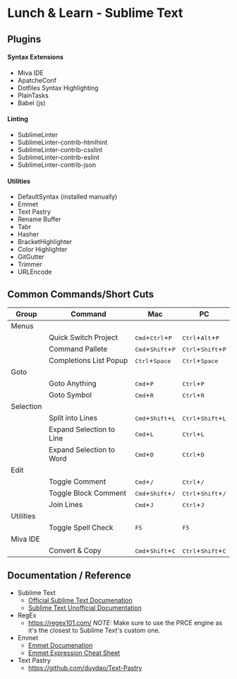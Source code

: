 # Lunch & Learn - Sublime Text

## Plugins
#### Syntax Extensions
- Miva IDE
- ApatcheConf
- Dotfiles Syntax Highlighting
- PlainTasks
- Babel (js)

#### Linting
- SublimeLinter
- SublimeLinter-contrib-htmlhint
- SublimeLinter-contrib-csslint
- SublimeLinter-contrib-eslint
- SublimeLinter-contrib-json

#### Utilities
- DefaultSyntax (installed manually)
- Emmet
- Text Pastry
- Rename Buffer
- Tabr
- Hasher
- BracketHighlighter
- Color Highlighter
- GitGutter
- Trimmer
- URLEncode

## Common Commands/Short Cuts

|Group|Command|Mac|PC|
|---|---|---|---|
|Menus||||
||Quick Switch Project|<kbd>Cmd</kbd>+<kbd>Ctrl</kbd>+<kbd>P</kbd>|<kbd>Ctrl</kbd>+<kbd>Alt</kbd>+<kbd>P</kbd>|
||Command Pallete|<kbd>Cmd</kbd>+<kbd>Shift</kbd>+<kbd>P</kbd>|<kbd>Ctrl</kbd>+<kbd>Shift</kbd>+<kbd>P</kbd>|
||Completions List Popup|<kbd>Ctrl</kbd>+<kbd>Space</kbd>|<kbd>Ctrl</kbd>+<kbd>Space</kbd>|
|Goto||||
||Goto Anything|<kbd>Cmd</kbd>+<kbd>P</kbd>|<kbd>Ctrl</kbd>+<kbd>P</kbd>|
||Goto Symbol|<kbd>Cmd</kbd>+<kbd>R</kbd>|<kbd>Ctrl</kbd>+<kbd>R</kbd>|
|Selection||||
||Split into Lines|<kbd>Cmd</kbd>+<kbd>Shift</kbd>+<kbd>L</kbd>|<kbd>Ctrl</kbd>+<kbd>Shift</kbd>+<kbd>L</kbd>|
||Expand Selection to Line|<kbd>Cmd</kbd>+<kbd>L</kbd>|<kbd>Ctrl</kbd>+<kbd>L</kbd>|
||Expand Selection to Word|<kbd>Cmd</kbd>+<kbd>D</kbd>|<kbd>Ctrl</kbd>+<kbd>D</kbd>|
|Edit||||
||Toggle Comment|<kbd>Cmd</kbd>+<kbd>/</kbd>|<kbd>Ctrl</kbd>+<kbd>/</kbd>|
||Toggle Block Comment|<kbd>Cmd</kbd>+<kbd>Shift</kbd>+<kbd>/</kbd>|<kbd>Ctrl</kbd>+<kbd>Shift</kbd>+<kbd>/</kbd>|
||Join Lines|<kbd>Cmd</kbd>+<kbd>J</kbd>|<kbd>Ctrl</kbd>+<kbd>J</kbd>|
|Utilities||||
||Toggle Spell Check|<kbd>F5</kbd>|<kbd>F5</kbd>|
|Miva IDE||||
||Convert & Copy|<kbd>Cmd</kbd>+<kbd>Shift</kbd>+<kbd>C</kbd>|<kbd>Ctrl</kbd>+<kbd>Shift</kbd>+<kbd>C</kbd>|

## Documentation / Reference
- Sublime Text
	- [Official Sublime Text Documenation](https://www.sublimetext.com/docs/3/)
	- [Sublime Text Unofficial Documentation](http://docs.sublimetext.info/en/latest/)
- RegEx
	- https://regex101.com/ *NOTE:* Make sure to use the PRCE engine as it's the closest to Sublime Text's custom one.
- Emmet
	- [Emmet Documenation](https://docs.emmet.io/)
	- [Emmet Expression Cheat Sheet](https://docs.emmet.io/cheat-sheet/)
- Text Pastry
	* https://github.com/duydao/Text-Pastry